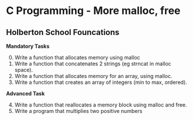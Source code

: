 # C Programming - More malloc, free #
## Holberton School Founcations ##

 **Mandatory Tasks**

0. Write a function that allocates memory using malloc
1. Write a function that concatenates 2 strings (eg strncat in malloc space).
2. Write a function that allocates memory for an array, using malloc.
3. Write a function that creates an array of integers (min to max, ordered).

**Advanced Task**

4. Write a function that reallocates a memory block using malloc and free.
5. Write a program that multiplies two positive numbers
